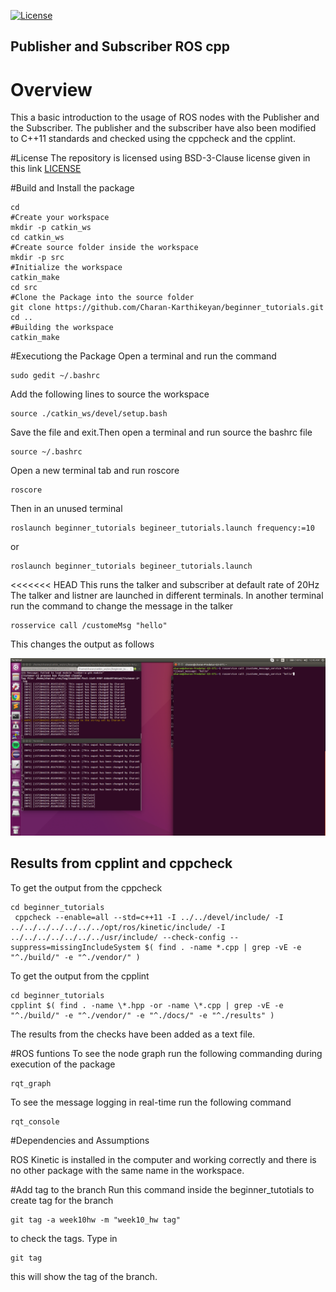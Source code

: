 [![License](https://img.shields.io/badge/License-BSD%203--Clause-blue.svg)](https://opensource.org/licenses/BSD-3-Clause)
## Publisher and Subscriber ROS cpp

# Overview

This a basic introduction to the usage of ROS nodes with the Publisher and the Subscriber. 
The publisher and the subscriber have also been modified to C++11 standards and checked using the cppcheck and the cpplint.

#License
The repository is licensed using BSD-3-Clause license given in this link [LICENSE](https://choosealicense.com/licenses/bsd-3-clause/)

#Build and Install the package
```
cd
#Create your workspace
mkdir -p catkin_ws
cd catkin_ws
#Create source folder inside the workspace
mkdir -p src
#Initialize the workspace
catkin_make
cd src
#Clone the Package into the source folder
git clone https://github.com/Charan-Karthikeyan/beginner_tutorials.git
cd ..
#Building the workspace
catkin_make
```


#Executiong the Package
Open a terminal and run the command

```
sudo gedit ~/.bashrc
```

Add the following lines to source the workspace
```
source ./catkin_ws/devel/setup.bash
```
Save the file and exit.Then open a terminal and run source the bashrc file
```
source ~/.bashrc
```
Open a new terminal tab and run roscore
```
roscore
```
Then in an unused terminal
```
roslaunch beginner_tutorials begineer_tutorials.launch frequency:=10
```
or
```
roslaunch beginner_tutorials begineer_tutorials.launch
```
<<<<<<< HEAD
This runs the talker and subscriber at default rate of 20Hz
The talker and listner are launched in different terminals.
In another terminal run the command to change the message in the talker
```
rosservice call /customeMsg "hello" 
```
This changes the output as follows
</p>
<p align="center">
<img src="/images/out.png">
</p>
</p>


## Results from cpplint and cppcheck

To get the output from the cppcheck
```
cd beginner_tutorials
 cppcheck --enable=all --std=c++11 -I ../../devel/include/ -I ../../../../../../../opt/ros/kinetic/include/ -I ../../../../../../../usr/include/ --check-config --suppress=missingIncludeSystem $( find . -name *.cpp | grep -vE -e "^./build/" -e "^./vendor/" )
```
To get the output from the cpplint 
```
cd beginner_tutorials
cpplint $( find . -name \*.hpp -or -name \*.cpp | grep -vE -e "^./build/" -e "^./vendor/" -e "^./docs/" -e "^./results" )

```
The results from the checks have been added as a text file.


#ROS funtions
To see the node graph run the following commanding during execution of the package
```
rqt_graph
```
To see the message logging in real-time run the following command
```
rqt_console
```

#Dependencies and Assumptions

ROS Kinetic is installed in the computer and working correctly and there is no other package with the same name in the workspace.

#Add tag to the branch
Run this command inside the beginner_tutotials to create tag for the branch
```
git tag -a week10hw -m "week10_hw tag"
```
to check the tags. Type in 
```
git tag
```
this will show the tag of the branch.






